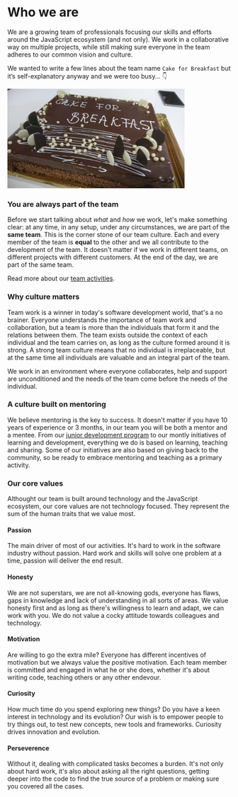 # Who we are
We are a growing team of professionals focusing our skills and efforts around the JavaScript ecosystem (and not only). We work in a collaborative way on multiple projects, while still making sure everyone in the team adheres to our common vision and culture.

We wanted to write a few lines about the team name `Cake for Breakfast` but it’s self-explanatory anyway and we were too busy... 👇

<img src="images/cake-for-breakfast.jpg" width="400" />

### You are always part of the team
Before we start talking about *what* and *how* we work, let's make something clear: at any time, in any setup, under any circumstances, we are part of the **same team**. This is the corner stone of our team culture. Each and every member of the team is **equal** to the other and we all contribute to the development of the team. It doesn't matter if we work in different teams, on different projects with different customers. At the end of the day, we are part of the same team.

Read more about our [team activities](https://github.com/FortechRomania/js-team-showcase/tree/master/who-we-are/inside-the-team.md).

### Why culture matters

Team work is a winner in today's software development world, that's a no brainer. Everyone understands the importance of team work and collaboration, but a team is more than the individuals that form it and the relations between them. The team exists outside the context of each individual and the team carries on, as long as the culture formed around it is strong. A strong team culture means that no individual is irreplaceable, but at the same time all individuals are valuable and an integral part of the team.

We work in an environment where everyone collaborates, help and support are unconditioned and the needs of the team come before the needs of the individual.

### A culture built on mentoring

We believe mentoring is the key to success. It doesn't matter if you have 10 years of experience or 3 months, in our team you will be both a mentor and a mentee. From our [junior development program](https://github.com/FortechRomania/js-team-showcase/tree/master/we-train/junior-development-program) to our montly initiatives of learning and development, everything we do is based on learning, teaching and sharing. Some of our initiatives are also based on giving back to the community, so be ready to embrace mentoring and teaching as a primary activity.

### Our core values

Althought our team is built around technology and the JavaScript ecosystem, our core values are not technology focused. They represent the sum of the human traits that we value most.

#### Passion

The main driver of most of our activities. It's hard to work in the software industry without passion. Hard work and skills will solve one problem at a time, passion will deliver the end result.

#### Honesty

We are not superstars, we are not all-knowing gods, everyone has flaws, gaps in knowledge and lack of understanding in all sorts of areas. We value honesty first and as long as there's willingness to learn and adapt, we can work with you. We do not value a cocky attitude towards colleagues and technology.

#### Motivation

Are willing to go the extra mile? Everyone has different incentives of motivation but we always value the positive motivation. Each team member is committed and engaged in what he or she does, whether it's about writing code, teaching others or any other endevour.

#### Curiosity

How much time do you spend exploring new things? Do you have a keen interest in technology and its evolution? Our wish is to empower people to try things out, to test new concepts, new tools and frameworks. Curiosity drives innovation and evolution.

#### Perseverence

Without it, dealing with complicated tasks becomes a burden. It's not only about hard work, it's also about asking all the right questions, getting deeper into the code to find the true source of a problem or making sure you covered all the cases.
